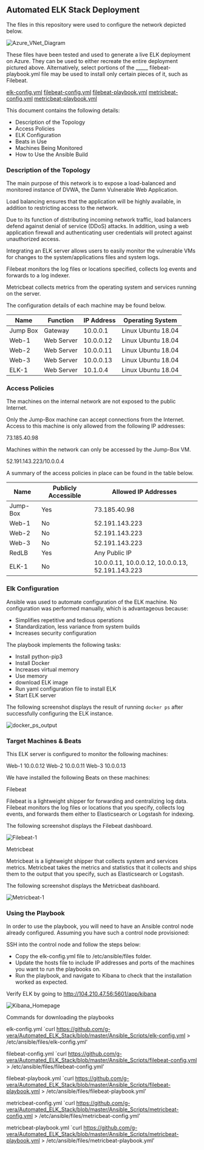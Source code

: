 ## Automated ELK Stack Deployment

The files in this repository were used to configure the network depicted below.

![Azure_VNet_Diagram](Diagrams/Azure_VNet_Diagram.png)

These files have been tested and used to generate a live ELK deployment on Azure. They can be used to either recreate the entire deployment pictured above. Alternatively, select portions of the _____ filebeat-playbook.yml file may be used to install only certain pieces of it, such as Filebeat.

[elk-config.yml](Ansible_Scripts/elk-config.yml)
[filebeat-config.yml](Ansible_Scripts/filebeat-config.yml)
[filebeat-playbook.yml](Ansible_Scripts/filebeat-playbook.yml)
[metricbeat-config.yml](Ansible_Scripts/metricbeat-config.yml)
[metricbeat-playbook.yml](Ansible_Scriptsmetricbeat-playbook.yml)

This document contains the following details:

- Description of the Topology
- Access Policies
- ELK Configuration
- Beats in Use
- Machines Being Monitored
- How to Use the Ansible Build

### Description of the Topology

The main purpose of this network is to expose a load-balanced and monitored instance of DVWA, the Damn Vulnerable Web Application.

Load balancing ensures that the application will be highly available, in addition to restricting access to the network.

Due to its function of distributing incoming network traffic, load balancers defend against denial of service (DDoS) attacks. In addition, using a web application firewall and authenticating user credentials will protect against unauthorized access.

Integrating an ELK server allows users to easily monitor the vulnerable VMs for changes to the system/applications files and system logs.

Filebeat monitors the log files or locations specified, collects log events and forwards to a log indexer.

Metricbeat collects metrics from the operating system and services running on the server.

The configuration details of each machine may be found below.

| Name     | Function   | IP Address | Operating System   |
|----------|------------|------------|--------------------|
| Jump Box | Gateway    | 10.0.0.1   | Linux Ubuntu 18.04 |            
| Web-1    | Web Server | 10.0.0.12  | Linux Ubuntu 18.04 |          
| Web-2    | Web Server | 10.0.0.11  | Linux Ubuntu 18.04 |     
| Web-3    | Web Server | 10.0.0.13  | Linux Ubuntu 18.04 |
| ELK-1    | Web Server | 10.1.0.4   | Linux Ubuntu 18.04 |

### Access Policies

The machines on the internal network are not exposed to the public Internet.

Only the Jump-Box machine can accept connections from the Internet. Access to this machine is only allowed from the following IP addresses:

73.185.40.98

Machines within the network can only be accessed by the Jump-Box VM.

52.191.143.223/10.0.0.4

A summary of the access policies in place can be found in the table below.

| Name     | Publicly Accessible | Allowed IP Addresses                            |
|----------|---------------------|-------------------------------------------------|
| Jump-Box | Yes                 | 73.185.40.98                                    |
| Web-1    | No                  | 52.191.143.223                                  |
| Web-2    | No                  | 52.191.143.223                                  |
| Web-3    | No                  | 52.191.143.223                                  |
| RedLB    | Yes                 | Any Public IP                                   |
| ELK-1    | No                  | 10.0.0.11, 10.0.0.12, 10.0.0.13, 52.191.143.223 |

### Elk Configuration

Ansible was used to automate configuration of the ELK machine. No configuration was performed manually, which is advantageous because:
- Simplifies repetitive and tedious operations
- Standardization, less variance from system builds
- Increases security configuration

The playbook implements the following tasks:

- Install python-pip3
- Install Docker
- Increases virtual memory
- Use memory
- download ELK image
- Run yaml configuration file to install ELK
- Start ELK server

The following screenshot displays the result of running `docker ps` after successfully configuring the ELK instance.

![docker_ps_output](Images/docker_ps_output.png)

### Target Machines & Beats
This ELK server is configured to monitor the following machines:

Web-1   10.0.0.12
Web-2   10.0.0.11
Web-3   10.0.0.13

We have installed the following Beats on these machines:

Filebeat

Filebeat is a lightweight shipper for forwarding and centralizing log data. Filebeat monitors the log files or locations that you specify, collects log events, and forwards them either to Elasticsearch or Logstash for indexing.

The following screenshot displays the Filebeat dashboard.

![Filebeat-1](Images/Filebeat-1.png)

Metricbeat

Metricbeat is a lightweight shipper that collects system and services metrics. Metricbeat takes the metrics and statistics that it collects and ships them to the output that you specify, such as Elasticsearch or Logstash.

The following screenshot displays the Metricbeat dashboard.

![Metricbeat-1](Images/Metricbeat-1.png)

### Using the Playbook
In order to use the playbook, you will need to have an Ansible control node already configured. Assuming you have such a control node provisioned:

SSH into the control node and follow the steps below:

- Copy the elk-config.yml file to /etc/ansible/files folder.
- Update the hosts file to include IP addresses and ports of the machines you want to run the playbooks on.
- Run the playbook, and navigate to Kibana to check that the installation worked as expected.

Verify ELK by going to http://104.210.47.56:5601/app/kibana

![Kibana_Homepage](Images/Kibana_Homepage.png)

Commands for downloading the playbooks

elk-config.yml `curl https://github.com/g-vera/Automated_ELK_Stack/blob/master/Ansible_Scripts/elk-config.yml > /etc/ansible/files/elk-config.yml’

filebeat-config.yml `curl https://github.com/g-vera/Automated_ELK_Stack/blob/master/Ansible_Scripts/filebeat-config.yml > /etc/ansible/files/filebeat-config.yml’

filebeat-playbook.yml `curl https://github.com/g-vera/Automated_ELK_Stack/blob/master/Ansible_Scripts/filebeat-playbook.yml > /etc/ansible/files/filebeat-playbook.yml’

metricbeat-config.yml `curl https://github.com/g-vera/Automated_ELK_Stack/blob/master/Ansible_Scripts/metricbeat-config.yml > /etc/ansible/files/metricbeat-config.yml’

metricbeat-playbook.yml `curl https://github.com/g-vera/Automated_ELK_Stack/blob/master/Ansible_Scripts/metricbeat-playbook.yml > /etc/ansible/files/metricbeat-playbook.yml’
